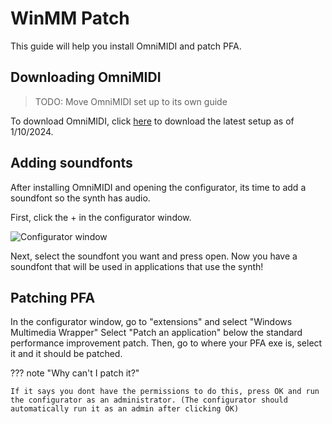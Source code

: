 # WinMM Patch

This guide will help you install OmniMIDI and patch PFA.

## Downloading OmniMIDI

> TODO: Move OmniMIDI set up to its own guide

To download OmniMIDI, click [here](https://github.com/KeppySoftware/OmniMIDI/releases/download/14.8.5.0/OmniMIDISetup.exe) to download the latest setup as of 1/10/2024.

## Adding soundfonts

After installing OmniMIDI and opening the configurator, its time to add a soundfont so the synth has audio.

First, click the + in the configurator window.

![Configurator window](https://github.com/GreenWeegeeCantCode/Black-MIDI-Guides/blob/main/docs/Piano%20From%20Above/images/AddingSFs.png)

Next, select the soundfont you want and press open. Now you have a soundfont that will be used in applications that use the synth!

## Patching PFA

In the configurator window, go to "extensions" and select "Windows Multimedia Wrapper"
Select "Patch an application" below the standard performance improvement patch.
Then, go to where your PFA exe is, select it and it should be patched.

??? note "Why can't I patch it?"

    If it says you dont have the permissions to do this, press OK and run the configurator as an administrator. (The configurator should automatically run it as an admin after clicking OK)
